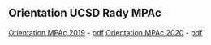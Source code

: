 
## Orientation UCSD Rady MPAc

[Orientation MPAc 2019](https://teaching.mariomilone.org/orientation_mpac/big_data_and_co/pres_2019.html) - [pdf](https://teaching.mariomilone.org/orientation_mpac/big_data_and_co/Big_Data_and_Co-2019.pdf)
[Orientation MPAc 2020](https://teaching.mariomilone.org/orientation_mpac/big_data_and_co/pres_2020.html) - [pdf](https://teaching.mariomilone.org/orientation_mpac/big_data_and_co/Big_Data_and_Co-2020.pdf)
